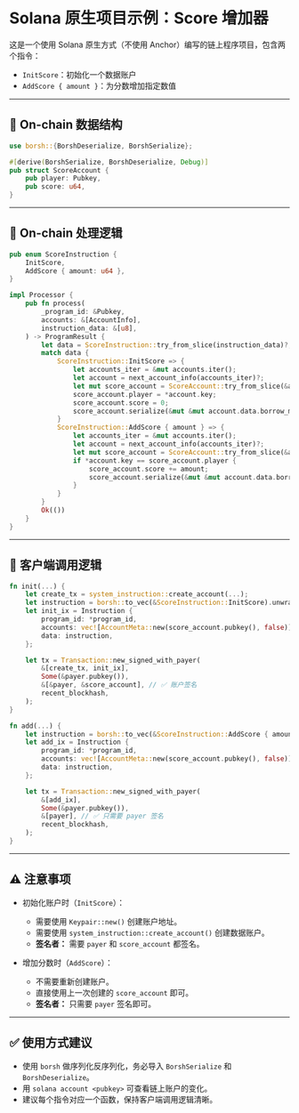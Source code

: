 
# Solana 原生项目示例：Score 增加器

这是一个使用 Solana 原生方式（不使用 Anchor）编写的链上程序项目，包含两个指令：
- `InitScore`：初始化一个数据账户
- `AddScore { amount }`：为分数增加指定数值

---

## 🧱 On-chain 数据结构

```rust
use borsh::{BorshDeserialize, BorshSerialize};

#[derive(BorshSerialize, BorshDeserialize, Debug)]
pub struct ScoreAccount {
    pub player: Pubkey,
    pub score: u64,
}
```

---

## 🧠 On-chain 处理逻辑

```rust
pub enum ScoreInstruction {
    InitScore,
    AddScore { amount: u64 },
}

impl Processor {
    pub fn process(
        _program_id: &Pubkey,
        accounts: &[AccountInfo],
        instruction_data: &[u8],
    ) -> ProgramResult {
        let data = ScoreInstruction::try_from_slice(instruction_data)?;
        match data {
            ScoreInstruction::InitScore => {
                let accounts_iter = &mut accounts.iter();
                let account = next_account_info(accounts_iter)?;
                let mut score_account = ScoreAccount::try_from_slice(&account.data.borrow())?;
                score_account.player = *account.key;
                score_account.score = 0;
                score_account.serialize(&mut &mut account.data.borrow_mut()[..])?;
            }
            ScoreInstruction::AddScore { amount } => {
                let accounts_iter = &mut accounts.iter();
                let account = next_account_info(accounts_iter)?;
                let mut score_account = ScoreAccount::try_from_slice(&account.data.borrow())?;
                if *account.key == score_account.player {
                    score_account.score += amount;
                    score_account.serialize(&mut &mut account.data.borrow_mut()[..])?;
                }
            }
        }
        Ok(())
    }
}
```

---

## 🧪 客户端调用逻辑

```rust
fn init(...) {
    let create_tx = system_instruction::create_account(...);
    let instruction = borsh::to_vec(&ScoreInstruction::InitScore).unwrap();
    let init_ix = Instruction {
        program_id: *program_id,
        accounts: vec![AccountMeta::new(score_account.pubkey(), false)],
        data: instruction,
    };

    let tx = Transaction::new_signed_with_payer(
        &[create_tx, init_ix],
        Some(&payer.pubkey()),
        &[&payer, &score_account], // ✅ 账户签名
        recent_blockhash,
    );
}
```

```rust
fn add(...) {
    let instruction = borsh::to_vec(&ScoreInstruction::AddScore { amount: 1 }).unwrap();
    let add_ix = Instruction {
        program_id: *program_id,
        accounts: vec![AccountMeta::new(score_account.pubkey(), false)],
        data: instruction,
    };

    let tx = Transaction::new_signed_with_payer(
        &[add_ix],
        Some(&payer.pubkey()),
        &[payer], // ✅ 只需要 payer 签名
        recent_blockhash,
    );
}
```

---

## ⚠️ 注意事项

- 初始化账户时（`InitScore`）：
  - 需要使用 `Keypair::new()` 创建账户地址。
  - 需要使用 `system_instruction::create_account()` 创建数据账户。
  - **签名者：** 需要 `payer` 和 `score_account` 都签名。

- 增加分数时（`AddScore`）：
  - 不需要重新创建账户。
  - 直接使用上一次创建的 `score_account` 即可。
  - **签名者：** 只需要 `payer` 签名即可。

---

## ✅ 使用方式建议

- 使用 `borsh` 做序列化反序列化，务必导入 `BorshSerialize` 和 `BorshDeserialize`。
- 用 `solana account <pubkey>` 可查看链上账户的变化。
- 建议每个指令对应一个函数，保持客户端调用逻辑清晰。

